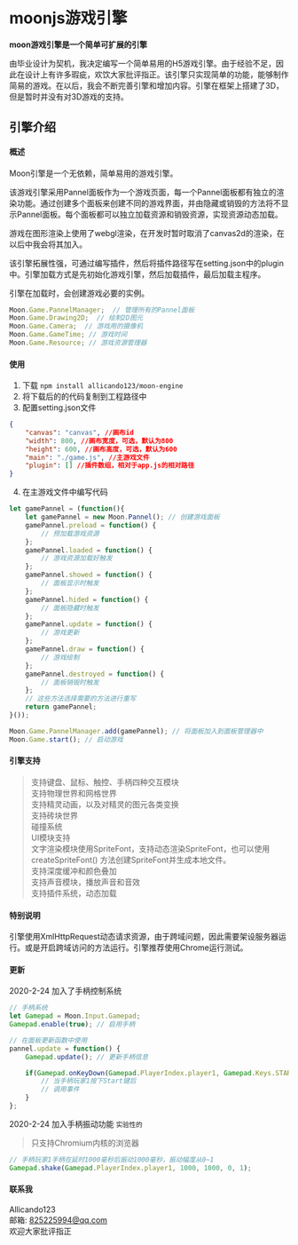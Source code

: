 # moonjs游戏引擎

**moon游戏引擎是一个简单可扩展的引擎**

由毕业设计为契机，我决定编写一个简单易用的H5游戏引擎。由于经验不足，因此在设计上有许多瑕疵，欢饮大家批评指正。该引擎只实现简单的功能，能够制作简易的游戏。在以后，我会不断完善引擎和增加内容。引擎在框架上搭建了3D，但是暂时并没有对3D游戏的支持。


## 引擎介绍

#### 概述
Moon引擎是一个无依赖，简单易用的游戏引擎。

该游戏引擎采用Pannel面板作为一个游戏页面，每一个Pannel面板都有独立的渲染功能。通过创建多个面板来创建不同的游戏界面，并由隐藏或销毁的方法将不显示Pannel面板。每个面板都可以独立加载资源和销毁资源，实现资源动态加载。

游戏在图形渲染上使用了webgl渲染，在开发时暂时取消了canvas2d的渲染，在以后中我会将其加入。

该引擎拓展性强，可通过编写插件，然后将插件路径写在setting.json中的plugin中。引擎加载方式是先初始化游戏引擎，然后加载插件，最后加载主程序。

引擎在加载时，会创建游戏必要的实例。
```javascript
Moon.Game.PannelManager;  // 管理所有的Pannel面板
Moon.Game.Drawing2D;  // 绘制2D图元
Moon.Game.Camera;  // 游戏用的摄像机
Moon.Game.GameTime; // 游戏时间
Moon.Game.Resource; // 游戏资源管理器
```

#### 使用

1. 下载  `npm install allicando123/moon-engine`  
2. 将下载后的的代码复制到工程路径中
3. 配置setting.json文件
```json
{
    "canvas": "canvas", //画布id
    "width": 800, //画布宽度，可选，默认为800
    "height": 600, //画布高度，可选，默认为600
    "main": "./game.js", //主游戏文件
    "plugin": [] //插件数组，相对于app.js的相对路径
}
```
4. 在主游戏文件中编写代码
```javascript
let gamePannel = (function(){
	let gamePannel = new Moon.Pannel(); // 创建游戏面板
	gamePannel.preload = function() {
		// 预加载游戏资源
	};
	gamePannel.loaded = function() {
		// 游戏资源加载好触发
	};
	gamePannel.showed = function() {
		// 面板显示时触发
	};
	gamePannel.hided = function() {
		// 面板隐藏时触发
	};
	gamePannel.update = function() {
		// 游戏更新
	};
	gamePannel.draw = function() {
		// 游戏绘制
	};
	gamePannel.destroyed = function() {
		// 面板销毁时触发
	};
	// 这些方法选择需要的方法进行重写
	return gamePannel;
}());

Moon.Game.PannelManager.add(gamePannel); // 将面板加入到面板管理器中
Moon.Game.start(); // 启动游戏
```

#### 引擎支持

> 支持键盘、鼠标、触控、手柄四种交互模块  
> 支持物理世界和网格世界  
> 支持精灵动画，以及对精灵的图元各类变换  
> 支持砖块世界  
> 碰撞系统  
> UI模块支持  
> 文字渲染模块使用SpriteFont，支持动态渲染SpriteFont，也可以使用 createSpriteFont() 方法创建SpriteFont并生成本地文件。  
> 支持深度缓冲和颜色叠加  
> 支持声音模块，播放声音和音效  
> 支持插件系统，动态加载  

#### 特别说明

引擎使用XmlHttpRequest动态请求资源，由于跨域问题，因此需要架设服务器运行。或是开启跨域访问的方法运行。引擎推荐使用Chrome运行测试。

#### 更新

2020-2-24 加入了手柄控制系统  
```javascript
// 手柄系统
let Gamepad = Moon.Input.Gamepad;
Gamepad.enable(true); // 启用手柄

// 在面板更新函数中使用
pannel.update = function() {
	Gamepad.update(); // 更新手柄信息

	if(Gamepad.onKeyDown(Gamepad.PlayerIndex.player1, Gamepad.Keys.START)) {
		// 当手柄玩家1按下Start键后
		// 调用事件
	}
};
```

2020-2-24 加入手柄振动功能 `实验性的`
> 只支持Chromium内核的浏览器
```javascript
// 手柄玩家1手柄在延时1000毫秒后振动1000毫秒，振动幅度从0~1
Gamepad.shake(Gamepad.PlayerIndex.player1, 1000, 1000, 0, 1);
```

#### 联系我
Allicando123  
邮箱: 825225994@qq.com  
欢迎大家批评指正
